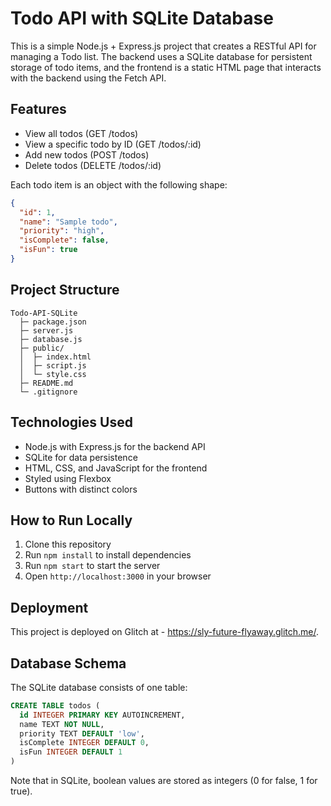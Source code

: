 # Todo API with SQLite Database

This is a simple Node.js + Express.js project that creates a RESTful API for managing a Todo list. The backend uses a SQLite database for persistent storage of todo items, and the frontend is a static HTML page that interacts with the backend using the Fetch API.

## Features

* View all todos (GET /todos)
* View a specific todo by ID (GET /todos/:id)
* Add new todos (POST /todos)
* Delete todos (DELETE /todos/:id)

Each todo item is an object with the following shape:

```json
{
  "id": 1,
  "name": "Sample todo",
  "priority": "high",
  "isComplete": false,
  "isFun": true
}
```

## Project Structure

```
Todo-API-SQLite 
  ├─ package.json
  ├─ server.js
  ├─ database.js  
  ├─ public/  
  │  ├─ index.html 
  │  ├─ script.js 
  │  └─ style.css
  ├─ README.md 
  └─ .gitignore 
```

## Technologies Used

* Node.js with Express.js for the backend API
* SQLite for data persistence
* HTML, CSS, and JavaScript for the frontend
* Styled using Flexbox
* Buttons with distinct colors

## How to Run Locally

1. Clone this repository
2. Run `npm install` to install dependencies
3. Run `npm start` to start the server
4. Open `http://localhost:3000` in your browser

## Deployment

This project is deployed on Glitch at - https://sly-future-flyaway.glitch.me/.

## Database Schema

The SQLite database consists of one table:

```sql
CREATE TABLE todos (
  id INTEGER PRIMARY KEY AUTOINCREMENT,
  name TEXT NOT NULL,
  priority TEXT DEFAULT 'low',
  isComplete INTEGER DEFAULT 0,
  isFun INTEGER DEFAULT 1
)
```

Note that in SQLite, boolean values are stored as integers (0 for false, 1 for true).
